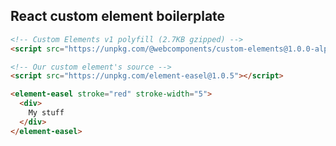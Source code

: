 ## React custom element boilerplate

```html
<!-- Custom Elements v1 polyfill (2.7KB gzipped) -->
<script src="https://unpkg.com/@webcomponents/custom-elements@1.0.0-alpha.3"></script>
```

```html
<!-- Our custom element's source -->
<script src="https://unpkg.com/element-easel@1.0.5"></script>
```

```html
<element-easel stroke="red" stroke-width="5">
  <div>
    My stuff
  </div>
</element-easel>
```
